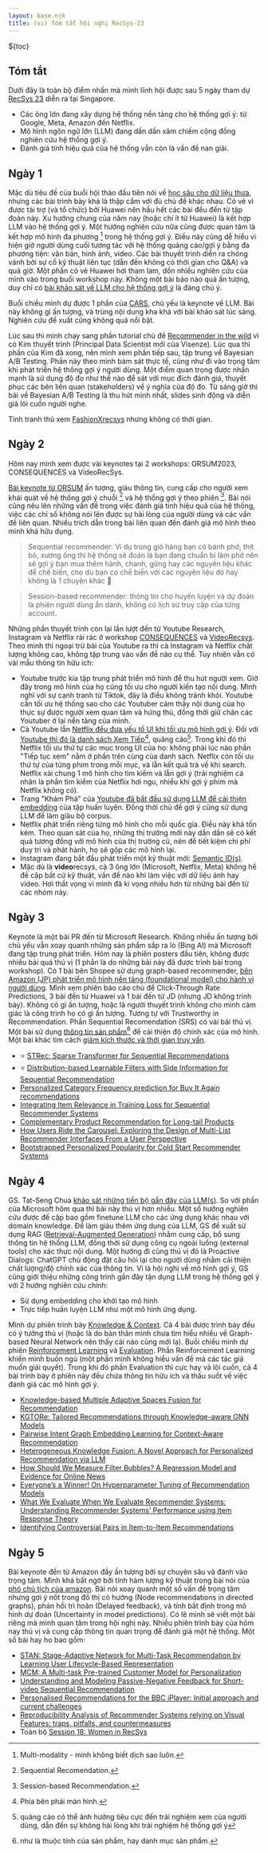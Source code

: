 ```yaml
---
layout: base.njk
title: (vi) Tóm tắt hội nghị RecSys-23
---
```


${toc}


## Tóm tắt
Dưới đây là toàn bộ điểm nhấn mà mình lĩnh hội được sau 5 ngày tham dự [RecSys 23](https://recsys.acm.org/recsys23/) diễn ra tại Singapore.
- Các ông lớn đang xây dựng hệ thống nền tảng cho hệ thống gợi ý: từ Google, Meta, Amazon đến Netflix.
- Mô hình ngôn ngữ lớn (LLM) đang dần dần xâm chiếm cộng đồng nghiên cứu hệ thống gợi ý.
- Đánh giá tính hiệu quả của hệ thống vẫn còn là vấn đề nan giải.
## Ngày 1

Mặc dù tiêu đề của buổi hội thảo đầu tiên nói về [học sâu cho dữ liệu thưa](https://dlp4rec.github.io/), nhưng các bài trình bày khá là thập cẩm với đủ chủ đề khác nhau. Có vẻ vì được tài trợ (và tổ chức) bởi Huawei nên hầu hết các bài đều đến từ tập đoàn này. Xu hướng chung của năm nay (hoặc chí ít từ Huawei) là kết hợp LLM vào hệ thống gợi ý. Một hướng nghiên cứu nữa cũng được quan tâm là kết hợp mô hình đa phương [^5] trong hệ thống gợi ý. Điều này cũng dễ hiểu vì hiện giờ người dùng cuối tương tác với hệ thống quảng cáo/gợi ý bằng đa phương tiện: văn bản, hình ảnh, video. Các bài thuyết trình diễn ra chóng vánh bởi sự cố kỹ thuật liên tục (dẫn đến không có thời gian cho Q&A) và quá giờ. Một phần có vẻ Huawei hơi tham lam, dồn nhiều nghiên cứu của mình vào trong buổi workshop này. Không một bài báo nào quá ấn tượng, duy chỉ có [bài khảo sát về LLM cho hệ thống gợi ý](https://github.com/CHIANGEL/Awesome-LLM-for-RecSys) là đáng chú ý.

Buổi chiều mình dự được 1 phần của [CARS](https://cars-workshops.com/), chủ yếu là keynote về LLM. Bài này không gì ấn tượng, và trùng nội dung kha khá với bài khảo sát lúc sáng. Nghiên cứu đề xuất cũng không quá nổi bật.

Lúc sau thì mình chạy sang phần tutorial chủ đề [Recommender in the wild](https://github.com/recs-in-the-wild/recsys23-tutorial) vì có Kim thuyết trình (Principal Data Scientist mới của Visenze). Lúc qua thì phần của Kim đã xong, nên mình xem phần tiếp sau, tập trung về Bayesian A/B Testing. Phần này theo mình bám sát thực tế, cũng như đi vào trọng tâm khi phát triển hệ thống gợi ý người dùng. Một điểm quan trọng được nhấn mạnh là sử dụng độ đo như thế nào để sát với mục đích đánh giá, thuyết phục các bên liên quan (stakeholders) về ý nghĩa của độ đo. Từ sáng giờ thì bài về Bayesian A/B Testing là thu hút mình nhất, slides sinh động và diễn giả lôi cuốn người nghe.

Tính tranh thủ xem [FashionXrecsys](https://fashionxrecsys.github.io/fashionxrecsys-2023/) nhưng không có thời gian.

[^5]: Multi-modality - mình không biết dịch sao luôn.
## Ngày 2
Hôm nay mình xem được vài keynotes tại 2 workshops: ORSUM2023, CONSEQUENCES và VideoRecSys.

[Bài keynote từ ORSUM](https://web-ainf.aau.at/pub/jannach/slides/ORSUM2023-Keynote.pdf) ấn tượng, giàu thông tin, cung cấp cho người xem khái quát về hệ thống gợi ý chuỗi [^6] và hệ thống gợi ý theo phiên [^7]. Bài nói cũng nêu lên những vấn đề trong việc đánh giá tính hiệu quả của hệ thống, việc các chỉ số không nói lên được sự hài lòng của người dùng và các vấn đề liên quan. Nhiều trích dẫn trong bài liên quan đến đánh giá mô hình theo mình khá hữu dụng.

> Sequential recommender: Ví dụ trong giỏ hàng bạn có bánh phở, thịt bò, xương ống thì hệ thống sẽ đoán là bạn đang chuẩn bị làm phở nên sẽ gợi ý bạn mua thêm hành, chanh, gừng hay các nguyên liệu khác để chế biến, cho dù bạn có chế biến với các nguyên liệu đó hay không là 1 chuyện khác 🤣

> Session-based recommender: thông tin cho huyến luyện và dự đoán là phiên người dùng ẩn danh, không có lịch sử truy cập của từng account.

Những phần thuyết trình còn lại lần lượt đến từ Youtube Research, Instagram và Netflix rải rác ở workshop [CONSEQUENCES](https://www.youtube.com/watch?v=WRRnsZfcQ9g&ab_channel=CONSEQUENCESRecSysWorkshop) và [VideoRecsys](https://videorecsys.com/). Theo mình thì ngoại trừ bài của Youtube ra thì cả Instagram và Netflix chất lượng không cao, không tập trung vào vấn đề nào cụ thể. Tuy nhiên vẫn có vài mẫu thông tin hữu ích:
- Youtube trước kia tập trung phát triển mô hình để thu hút người xem. Giờ đây trong mô hình của họ cũng tối ưu cho người kiến tạo nội dung. Mình nghĩ với sự cạnh tranh từ Tiktok, đây là điều không tránh khỏi. Youtube cần tối ưu hệ thống sao cho các Youtuber cảm thấy nội dung của họ thực sự được người xem quan tâm và hứng thú, đồng thời giữ chân các Youtuber ở lại nền tảng của mình.
- Cả Youtube lẫn [Netflix đều đưa yếu tố UI khi tối ưu mô hình gợi ý](https://videorecsys.com/slides/mark_talk3.pdf). Đối với [Youtube thì đó là danh sách Xem Tiếp](https://videorecsys.com/slides/lukasz_keynote.pdf)[^1], quảng cáo[^2]. Trong khi đó thì Netflix tối ưu thứ tự các mục trong UI của họ: không phải lúc nào phần "Tiếp tục xem" nằm ở phần trên cùng của danh sách. Netflix còn tối ưu thứ tự của từng phim trong mỗi mục, và lẫn kết quả trả về khi search. Netflix xài chung 1 mô hình cho tìm kiếm và lẫn gợi ý (trải nghiệm cá nhân là phần tìm kiếm của Netflix hơi ngu, nhiều khi gợi ý phim mà Netflix không có).
- Trang "Khám Phá" của [Youtube đã bắt đầu sử dụng LLM để cải thiện embedding](https://arxiv.org/pdf/2305.15498.pdf) của tập huấn luyện. Đồng thời chủ đề gợi ý cũng sử dụng LLM để làm giàu bộ corpus.
- Netflix phát triển riêng từng mô hình cho mỗi quốc gia. Điều này khá tốn kém. Theo quan sát của họ, những thị trường mới này dần dần sẽ có kết quả tương đồng với mô hình của thị trường cũ, nên để tiết kiệm chi phí duy trì và phát hành, họ sẽ gộp các mô hình lại.
- Instagram đang bắt đầu phát triển một kỹ thuật mới: [Semantic ID(s)](https://videorecsys.com/slides/thomas_talk1.pdf).
- Mặc dù là **video**recsys, cả 3 ông lớn (Microsoft, Netflix, Meta) không hề đề cập bất cứ kỹ thuật, vấn đề nào khi làm việc với dữ liệu ảnh hay video. Hơi thất vọng vì mình đã kì vọng nhiều hơn từ những bài đến từ các nhóm này.

[^1]: Phía bên phải màn hình.
[^2]: quảng cáo có thể ảnh hưởng tiêu cực đến trải nghiệm xem của người dùng, dẫn đến sự không hài lòng khi trải nghiệm hệ thống gợi ý
[^6]: Sequential Recomendation.
[^7]: Session-based Recommendation.
## Ngày 3
Keynote là một bài PR đến từ Microsoft Research. Không nhiều ấn tượng bởi chủ yếu vẫn xoay quanh những sản phẩm sắp ra lò (Bing AI) mà Microsoft đang tập trung phát triển. Hôm nay là phiên posters đầu tiên, không được nhiều bài quá thú vị (1 phần là do những bài này đã được trình bài trong workshop). Có 1 bài bên Shopee sử dụng graph-based recommender, [bên Amazon (JP) phát triển mô hình nền tảng (foundational model) cho hành vi người dùng](https://www.amazon.science/publications/mcm-a-multi-task-pre-trained-customer-model-for-personalization). Mình xem phiên báo cáo chủ để Click-Through Rate Predictions, 3 bài đến từ Huawei và 1 bài đến từ JD (nhưng JD không trình bày). Không có gì ấn tượng, hoặc là người thuyết trình không cho mình cảm giác là công trình họ có gì ấn tượng. Tương tự với Trustworthy in Recommendation. Phần Sequential Recomendation (SRS) có vài bài thú vị. Một bài sử dụng [thông tin sản phẩm](https://dl.acm.org/doi/10.1145/3604915.3610643)[^3] đề cải thiện độ chính xác của mô hình. Một bài khác tìm cách [giảm kích thước và thời gian truy vấn](https://dl.acm.org/doi/10.1145/3604915.3608779).
- ⭐ [STRec: Sparse Transformer for Sequential Recommendations](https://dl.acm.org/doi/10.1145/3604915.3608779)
- ⭐ [Distribution-based Learnable Filters with Side Information for Sequential Recommendation](https://dl.acm.org/doi/10.1145/3604915.3608782)
- [Personalized Category Frequency prediction for Buy It Again recommendations](https://dl.acm.org/doi/abs/10.1145/3604915.3608822)
- [Integrating Item Relevance in Training Loss for Sequential Recommender Systems](https://dl.acm.org/doi/10.1145/3604915.3610643)
- [Complementary Product Recommendation for Long-tail Products](https://dl.acm.org/doi/10.1145/3604915.3608864)
- [How Users Ride the Carousel: Exploring the Design of Multi-List Recommender Interfaces From a User Perspective](https://dl.acm.org/doi/10.1145/3604915.3610638)
- [Bootstrapped Personalized Popularity for Cold Start Recommender Systems](https://dl.acm.org/doi/10.1145/3604915.3608820)

[^3]: như là thuộc tính của sản phẩm, hay danh mục sản phẩm.
## Ngày 4
GS. Tat-Seng Chua [khảo sát những tiến bộ gần đây của LLM(s)](https://drive.google.com/file/d/1-CcNK_2UXNrJ_MGEBURBvLe7Alh-dcPD/view). So với phần của Microsoft hôm qua thì bài này thú vị hơn nhiều. Một số hướng nghiên cứu được đề cập bao gồm finetune LLM cho các ứng dụng khác nhau với domain knowledge. Để làm giàu thêm ứng dụng của LLM, GS đề xuất sử dụng RAG ([Retrieval-Augmented Generation](https://research.ibm.com/blog/retrieval-augmented-generation-RAG)) nhằm cung cấp, bổ sung thông tin hệ thống LLM, đồng thời sử dụng công cụ ngoài luồng (external tools) cho xác thực nội dung. Một hướng đi cũng thú vị đó là Proactive Dialogs: ChatGPT chủ động đặt câu hỏi lại cho người dùng nhằm cải thiện chất lượng/độ chính xác của thông tin. Vì là hội nghị về mô hình gợi ý, GS cũng giới thiệu những công trình gần đây tận dụng LLM trong hệ thống gợi ý với 2 hướng nghiên cứu chính:
- Sử dụng embedding cho khởi tạo mô hình
- Trực tiếp huấn luyện LLM như một mô hình ứng dụng.

Mình dự phiên trình bày [Knowledge & Context](https://recsys.acm.org/recsys23/session-8/). Cả 4 bài được trình bày đều có ý tưởng thú vị (hoặc là do bản thân mình chưa tìm hiểu nhiều về Graph-based Neural Network nên thấy cái nào cũng mới lạ). Buồi chiều mình dự phiên [Reinforcement Learning](https://recsys.acm.org/recsys23/session-10/) và [Evaluation](https://recsys.acm.org/recsys23/session-12/). Phần Reinforcement Learning khiến mình buồn ngủ (một phần mình không hiểu vấn đề mà các tác giả muốn giải quyết). Trong khi đó phần Evaluation thì cực hay và lôi cuốn, cả 4 bài trình bày ở phiên này đều chứa thông tin hữu ích và thấu suốt về việc đánh giá các mô hình gợi ý.
- [Knowledge-based Multiple Adaptive Spaces Fusion for Recommendation](https://dl.acm.org/doi/10.1145/3604915.3608787)
- [KGTORe: Tailored Recommendations through Knowledge-aware GNN Models](https://dl.acm.org/doi/10.1145/3604915.3608804)
- [Pairwise Intent Graph Embedding Learning for Context-Aware Recommendation](https://dl.acm.org/doi/10.1145/3604915.3608815)
- [Heterogeneous Knowledge Fusion: A Novel Approach for Personalized Recommendation via LLM](https://dl.acm.org/doi/10.1145/3604915.3608874)
- [How Should We Measure Filter Bubbles? A Regression Model and Evidence for Online News](https://dl.acm.org/doi/10.1145/3604915.3608805)
- [Everyone’s a Winner! On Hyperparameter Tuning of Recommendation Models](https://dl.acm.org/doi/10.1145/3604915.3609488)
- [What We Evaluate When We Evaluate Recommender Systems: Understanding Recommender Systems’ Performance using Item Response Theory](https://dl.acm.org/doi/10.1145/3604915.3608809)
- [Identifying Controversial Pairs in Item-to-Item Recommendations](https://dl.acm.org/doi/10.1145/3604915.3608871)
## Ngày 5
Bài keynote đến từ Amazon đầy ấn tượng bởi sự chuyên sâu và đánh vào trọng tâm. Mình khá bất ngờ bởi tính hàm lượng kỹ thuật trong bài nói của [phó chủ tịch của amazon](https://en.wikipedia.org/wiki/Rajeev_Rastogi). Bài nói xoay quanh một số vấn đề trọng tâm nhưng gợi ý nốt trong đồ thị có hướng (Node recommendations in directed graphs), phản hồi trì hoãn (Delayed feedback), và tính bất định trong mô hình dự đoán (Uncertainty in model predictions). Có lẽ mình sẽ viết một bài riêng mà mình quan tâm trong hội nghị này. Nhiều phiên trình bày của hôm nay thú vị và cung cấp thông tin quan trọng để đánh giá một hệ thống. Một số bài hay ho bao gồm:
- [STAN: Stage-Adaptive Network for Multi-Task Recommendation by Learning User Lifecycle-Based Representation](https://dl.acm.org/doi/10.1145/3604915.3608796)
- [MCM: A Multi-task Pre-trained Customer Model for Personalization](https://dl.acm.org/doi/10.1145/3604915.3608868)
- [Understanding and Modeling Passive-Negative Feedback for Short-video Sequential Recommendation](https://dl.acm.org/doi/10.1145/3604915.3608814)
- [Personalised Recommendations for the BBC iPlayer: Initial approach and current challenges](https://dl.acm.org/doi/10.1145/3604915.3608867)
- [Reproducibility Analysis of Recommender Systems relying on Visual Features: traps, pitfalls, and countermeasures](https://dl.acm.org/doi/pdf/10.1145/3604915.3609492)
- Toàn bộ [Session 18: Women in RecSys](https://recsys.acm.org/recsys23/session-18/)
